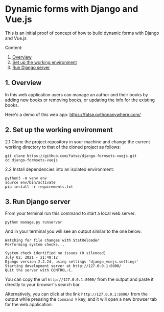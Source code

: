 # Dynamic forms with Django and Vue.js 

This is an initial proof of concept of how to build dynamic forms with Django and Vue.js 

Content:
1. [Overview](#1-overview)
2. [Set up the working environment](#2-set-up-the-working-environment)
3. [Run Django server](#3-run-django-server)


## 1. Overview

In this web application users can manage an author and their books by adding new books or removing books, or updating the info for the existing books. 

Here's a demo of this web app:  https://fatse.pythonanywhere.com/

## 2. Set up the working environment

2.1 Clone the project repository in your machine and change the current working directory to that of the cloned project as follows:

```commandline
git clone https://github.com/fatse/django-formsets-vuejs.git
cd django-formsets-vuejs
```

2.2 Install dependencies into an isolated environment:

```commandline
python3 -m venv env
source env/bin/activate
pip install -r requirements.txt
```

## 3. Run Django server


From your terminal run this command to start a local web server: 

```commandline
python manage.py runserver
```

And in your terminal you will see an output similar to the one below:

```commandline
Watching for file changes with StatReloader
Performing system checks...

System check identified no issues (0 silenced).
July 02, 2021 - 21:48:12
Django version 2.2.24, using settings 'django_vuejs.settings'
Starting development server at http://127.0.0.1:8000/
Quit the server with CONTROL-C.
```

You can copy the url `http://127.0.0.1:8000/` from the output and paste it directly to your browser's search bar.

Alternatively, you can click at the link `http://127.0.0.1:8000/` from the output while pressing the `Command ⌘` key, and it
will open a new browser tab for the web application.

